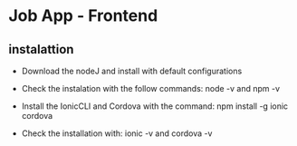 # Job App - Frontend

## instalattion
- Download the nodeJ and install with default configurations
- Check the instalation with the follow commands: node -v and npm -v 

- Install the IonicCLI and Cordova with the command: npm install -g ionic cordova
- Check the installation with: ionic -v and cordova -v

